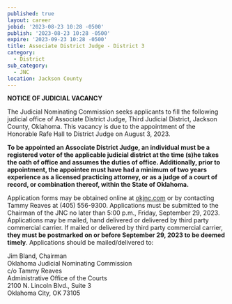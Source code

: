 ```yaml
---
published: true
layout: career
jobid: '2023-08-23 10:28 -0500'
publish: '2023-08-23 10:28 -0500'
expire: '2023-09-23 10:28 -0500'
title: Associate District Judge - District 3
category:
  - District
sub_category:
  - JNC
location: Jackson County
---
```

**NOTICE OF JUDICIAL VACANCY**

The Judicial Nominating Commission seeks applicants to fill the following judicial office of Associate District Judge, Third Judicial District, Jackson County, Oklahoma. This vacancy is due to the appointment of the Honorable Rafe Hall to District Judge on August 3, 2023.

**To be appointed an Associate District Judge, an individual must be a registered voter of the applicable judicial district at the time (s)he takes the oath of office and assumes the duties of office.  Additionally, prior to appointment, the appointee must have had a minimum of two years experience as a licensed practicing attorney, or as a judge of a court of record, or combination thereof, within the State of Oklahoma.**

Application forms may be obtained online at [okjnc.com](https://www.okjnc.com) or by contacting Tammy Reaves at (405) 556-9300. Applications must be submitted to the Chairman of the JNC no later than 5:00 p.m., Friday, September 29, 2023.  Applications may be mailed, hand delivered or delivered by third party commercial carrier. If mailed or delivered by third party commercial carrier, **they must be postmarked on or before September 29, 2023 to be deemed timely**. Applications should be mailed/delivered to:  

Jim Bland, Chairman  
Oklahoma Judicial Nominating Commission  
c/o Tammy Reaves   
Administrative Office of the Courts  
2100 N. Lincoln Blvd., Suite 3  
Oklahoma City, OK 73105
